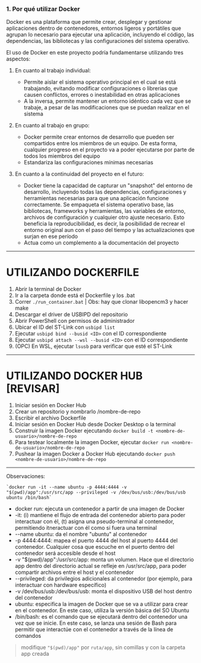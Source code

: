 ### 1. Por qué utilizar Docker

Docker es una plataforma que permite crear, desplegar y gestionar aplicaciones dentro de contenedores, entornos ligeros y portátiles que agrupan lo necesario para ejecutar una aplicación, incluyendo el código, las dependencias, las bibliotecas y las configuraciones del sistema operativo.

El uso de Docker en este proyecto podría fundamentarse utilizando tres aspectos:
1. En cuanto al trabajo individual:
    - Permite aislar el sistema operativo principal en el cual se está trabajando, evitando modificar configuraciones o librerias que causen conflictos, errores o inestabilidad en otras aplicaciones
    - A la inversa, permite mantener un entorno idéntico cada vez que se trabaje, a pesar de las modificaciones que se puedan realizar en el sistema

2. En cuanto al trabajo en grupo:
    - Docker permite crear entornos de desarrollo que pueden ser compartidos entre los miembros de un equipo. De esta forma, cualquier progreso en el proyecto va a poder ejecutarse por parte de todos los miembros del equipo
    - Estandariza las configuraciones mínimas necesarias

3. En cuanto a la continuidad del proyecto en el futuro:
    - Docker tiene la capacidad de capturar un "snapshot" del entorno de desarrollo, incluyendo todas las dependencias, configuraciones y herramientas necesarias para que una aplicación funcione correctamente. Se empaqueta el sistema operativo base, las bibliotecas, frameworks y herramientas, las variables de entorno, archivos de configuración y cualquier otro ajuste necesario. Esto beneficia la reproducibilidad, es decir, la posibilidad de recrear el entorno original aun con el paso del tiempo y las actualizaciones que surjan en ese período
    - Actua como un complemento a la documentación del proyecto

---
# UTILIZANDO DOCKERFILE
1. Abrir la terminal de Docker
2. Ir a la carpeta donde está el Dockerfile y los .bat
3. Correr `./run_container.bat` | Obs: hay que clonar libopencm3 y hacer make
4. Descargar el driver de USBIPD del repositorio
5. Abrir PowerShell con permisos de administrador
6. Ubicar el ID del ST-Link con `usbipd list`
7. Ejecutar `usbipd bind --busid <ID>` con el ID correspondiente
8. Ejecutar `usbipd attach --wsl --busid <ID>` con el ID correspondiente
9. (OPC) En WSL, ejecutar `lsusb` para verificar que esté el ST-Link 




---
# UTILIZANDO DOCKER HUB [REVISAR]

1. Iniciar sesión en Docker Hub
2. Crear un repositorio y nombrarlo <nombre-de-usuario>/nombre-de-repo
3. Escribir el archivo Dockerfile
4. Iniciar sesión en Docker Hub desde Docker Desktop o la terminal
5. Construir la imagen Docker ejecutando `docker build -t <nombre-de-usuario>/nombre-de-repo`
6. Para testear localmente la imagen Docker, ejecutar `docker run <nombre-de-usuario>/nombre-de-repo`
7. Pushear la imagen Docker a Docker Hub ejecutando `docker push <nombre-de-usuario>/nombre-de-repo`


---
Observaciones:

    `docker run -it --name ubuntu -p 4444:4444 -v "$(pwd)/app":/usr/src/app --privileged -v /dev/bus/usb:/dev/bus/usb ubuntu /bin/bash`

- docker run: ejecuta un contenedor a partir de una imagen de Docker
- -it: (i) mantiene el flujo de entrada del contenedor abierto para poder interactuar con él, (t) asigna una pseudo-terminal al contenedor, permitiendo itneractuar con él como si fuera una terminal
- --name ubuntu: da el nombre "ubuntu" al contenedor
- -p 4444:4444: mapea el puerto 4444 del host al puerto 4444 del contenedor. Cualquier cosa que escuche en el puerto dentro del contenedor será accesible desde el host
- -v "$(pwd)/app":/usr/src/app: monta un volumen. Hace que el directorio app dentro del directorio actual se refleje en /usr/src/app, para poder compartir archivos entre el host y el contenedor
- --privileged: da privilegios adicionales al contenedor (por ejemplo, para interactuar con hardware específico)
- -v /dev/bus/usb:/dev/bus/usb: monta el dispositivo USB del host dentro del contenedor
- ubuntu: especifica la imagen de Docker que se va a utilizar para crear en el contenedor. En este caso, utiliza la versión básica del SO Ubuntu
- /bin/bash: es el comando que se ejecutará dentro del contenedor una vez que se inicie. En este caso, se lanza una sesión de Bash para permitir que interactúe con el contenedor a través de la línea de comandos

> modifique `"$(pwd)/app"` por `ruta/app`, sin comillas y con la carpeta app creada

